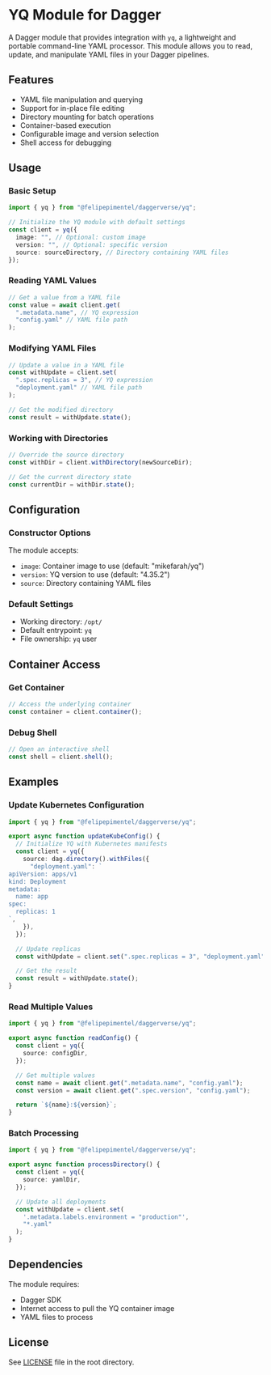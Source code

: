 # YQ Module for Dagger

A Dagger module that provides integration with `yq`, a lightweight and portable command-line YAML processor. This module allows you to read, update, and manipulate YAML files in your Dagger pipelines.

## Features

- YAML file manipulation and querying
- Support for in-place file editing
- Directory mounting for batch operations
- Container-based execution
- Configurable image and version selection
- Shell access for debugging

## Usage

### Basic Setup

```typescript
import { yq } from "@felipepimentel/daggerverse/yq";

// Initialize the YQ module with default settings
const client = yq({
  image: "", // Optional: custom image
  version: "", // Optional: specific version
  source: sourceDirectory, // Directory containing YAML files
});
```

### Reading YAML Values

```typescript
// Get a value from a YAML file
const value = await client.get(
  ".metadata.name", // YQ expression
  "config.yaml" // YAML file path
);
```

### Modifying YAML Files

```typescript
// Update a value in a YAML file
const withUpdate = client.set(
  ".spec.replicas = 3", // YQ expression
  "deployment.yaml" // YAML file path
);

// Get the modified directory
const result = withUpdate.state();
```

### Working with Directories

```typescript
// Override the source directory
const withDir = client.withDirectory(newSourceDir);

// Get the current directory state
const currentDir = withDir.state();
```

## Configuration

### Constructor Options

The module accepts:

- `image`: Container image to use (default: "mikefarah/yq")
- `version`: YQ version to use (default: "4.35.2")
- `source`: Directory containing YAML files

### Default Settings

- Working directory: `/opt/`
- Default entrypoint: `yq`
- File ownership: `yq` user

## Container Access

### Get Container

```typescript
// Access the underlying container
const container = client.container();
```

### Debug Shell

```typescript
// Open an interactive shell
const shell = client.shell();
```

## Examples

### Update Kubernetes Configuration

```typescript
import { yq } from "@felipepimentel/daggerverse/yq";

export async function updateKubeConfig() {
  // Initialize YQ with Kubernetes manifests
  const client = yq({
    source: dag.directory().withFiles({
      "deployment.yaml": `
apiVersion: apps/v1
kind: Deployment
metadata:
  name: app
spec:
  replicas: 1
`,
    }),
  });

  // Update replicas
  const withUpdate = client.set(".spec.replicas = 3", "deployment.yaml");

  // Get the result
  const result = withUpdate.state();
}
```

### Read Multiple Values

```typescript
import { yq } from "@felipepimentel/daggerverse/yq";

export async function readConfig() {
  const client = yq({
    source: configDir,
  });

  // Get multiple values
  const name = await client.get(".metadata.name", "config.yaml");
  const version = await client.get(".spec.version", "config.yaml");

  return `${name}:${version}`;
}
```

### Batch Processing

```typescript
import { yq } from "@felipepimentel/daggerverse/yq";

export async function processDirectory() {
  const client = yq({
    source: yamlDir,
  });

  // Update all deployments
  const withUpdate = client.set(
    '.metadata.labels.environment = "production"',
    "*.yaml"
  );
}
```

## Dependencies

The module requires:

- Dagger SDK
- Internet access to pull the YQ container image
- YAML files to process

## License

See [LICENSE](../LICENSE) file in the root directory.

